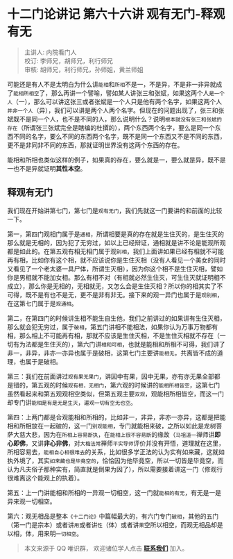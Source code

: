 # 十二门论讲记 第六十六讲 观有无门-释观有无

> 主讲人: 内院看门人 <br />
> 校订: 李师兄，胡师兄，利行师兄 <br />
> 审核: 胡师兄，利行师兄，孙师姐，黄兰师姐 <br />

可能还是有人不是太明白为什么讲`能相`和`所相`不是一，不是异，不是非一非异就成了`能相所相空`了，那么再讲一个譬喻，譬如某人讲张三和张斌，如果这两个人`是一个人`（一），那么可以讲这张三或者张斌是一个人只是他有两个名字，如果这两个人`并非一个人`（异），我们可以讲是两个人两个名字。但现在的问题出现了，张三和张斌既不是同一个人，也不是不同的人，那么说明什么？说明`根本就没有张三和张斌的存在`（所谓张三张斌完全是瞎编的杜撰的），两个东西两个名字，要么是同一个东西不同的名字，要么不同的东西两个名字，既不是同一个东西又不是不同的东西，更不是非同非不同的东西，那就证明世界没有这两个东西的存在。

能相和所相也类似这样的例子，如果真的存在，要么就是一，要么就是异，既不是一也不是异就证明**其性本空**。

## 释观有无门

我们现在开始讲第七门，第七门是`观有无门`，我们先就这一门要讲的和前面的比较一下。

第一，第四门观相门属于是`通相`，所谓相要是真的存在就是生住灭的，是生住灭的那么就是无相的，因为犯了无穷过，如以上已经辩证，通相就是讲不论是能观所观都是如此的。在第五观有相无相门属于观`别相`，我们上面讲如果已经有相就不可能再有相，比如你有这个相，就不应该说你是生住灭相（没有人看见一个美女的同时又看见了一个老太婆一具尸体，所谓生灭相），因为你这个相不是生住灭相，譬如你是男相就不能加女相。那么有相不对（有相就必然生住灭，可生住灭就证明相不成立），那么你是无相的，无相就无，又怎么会是生住灭相？所以你的相其实了不可得，既不是有也不是无，更不是非有非无。接下来的观一异门也属于是`观别相`，在这第七门属于是`观通相`。

第二，在第四门的时候讲生相不能生自生他，我们之前讲过的如果讲有生住灭相，那么就会犯无穷过，属于`破相`，第五门讲相不能相法，如果你认为万事万物都有相，那么相上不可能再有相，那就不应该是生住灭相，不是生住灭相就不存在（一切有为法都是生住灭的），第六门讲`相和可相`，也就是能相和所相不可得，我们讲了非一，非异，非亦一亦异也属于是破相，这第七门主要讲`能相无`，共离皆不成的道理，也属于是破相。

第三：我们在前面讲过`观有果无果门`，讲因中有果，因中无果，亦有亦无果全部都是错的，第五观的时候`观有相，无相门`，第六观的时候讲的`能相所相皆空`，这第七门虽然看起来和第五观观相空类似，但第五观主要`双观`，观能相所相皆空，而这一门却专门讲`能相是有是无是生灭`，`遍观一切有空无也空`。

第四：上两门都是合观能相和所相的，比如非一，非异，非亦一亦异，这都是把能相和所相放在一起破的，这一门`别观能相`，专门就能相来破，之所以如此是龙树菩萨大慈大悲，因为在`所相上容易断执`，在`能相上很不容易断`的缘故（`马祖道一`禅师讲**即心即佛**，又讲**非心非佛**，对`大梅法常`禅师`平实导师`评价并没有开悟，道理就在这里，所相容易去，`能相自心相很难去`的关系，比如很多学正法的认为实有如来藏，这就如执外境了，其实`如来藏也是毕竟空的`，恰恰因为他毕竟空，所以一切皆是毕竟空，而认为凡夫俗子那种实有，简直就是倒果为因了），所以需要接着讲这一门（修观行很难离这个能观上的执着）。

第五：上一门讲能相和所相的一异观一切相空，这一门就`能相的有无`，有无是一是异来观一切相空。

第六：观无相品是整本`《十二门论》`中篇幅最大的，有六门专门`破相`，其他的五门（第一门是宗本）或者讲`用`或者讲`性`（体）或者讲`果`空所以相空，而观无相品却是以相，体，用来明`一切相空`。

> 本文来源于 QQ 唯识群， 欢迎诸位学人点击 **[联系我们](https://mp.weixin.qq.com/s/lZCfWjmLjgNR165Tx4_bCQ)** 加入。
